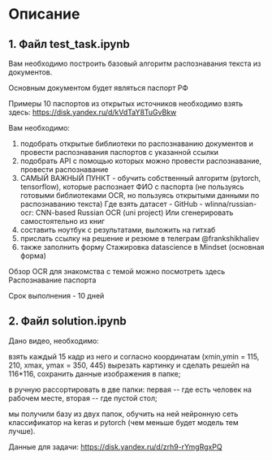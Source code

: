 # Описание

## 1. Файл test_task.ipynb
Вам необходимо построить базовый алгоритм распознавания текста из документов.

Основным документом будет являться паспорт РФ

Примеры 10 паспортов из открытых источников необходимо взять здесь:
https://disk.yandex.ru/d/kVdTaY8TuGvBkw

Вам необходимо:
1) подобрать открытые библиотеки по распознаванию документов и провести распознавания паспортов с указанной ссылки
2) подобрать API c помощью которых можно провести распознавание, провести распознавание
3) САМЫЙ ВАЖНЫЙ ПУНКТ - обучить собственный алгоритм (pytorch, tensorflow), которые распознает ФИО с паспорта (не пользуясь готовыми библиотеками OCR, но пользуясь открытыми данными по распознаванию текста)
Где взять датасет - GitHub - wlinna/russian-ocr: CNN-based Russian OCR (uni project)
Или сгенерировать самостоятельно из книг
4) составить ноутбук с результатами, выложить на гитхаб
5) прислать ссылку на решение и резюме в телеграм @frankshikhaliev
6) также заполнить форму
Стажировка datascience в Mindset (основная форма)

Обзор OCR для знакомства с темой можно посмотреть здесь
Распознавание паспорта

Срок выполнения - 10 дней

## 2. Файл solution.ipynb

Дано видео, необходимо:

взять каждый 15 кадр из него и согласно координатам
(xmin,ymin = 115, 210, xmax, ymax = 350, 445) вырезать картинку и сделать решейп на 116*116, сохранить данные изображения в папке;

в ручную рассортировать в две папки: первая -- где есть человек на рабочем месте, вторая -- где пустой стол;

мы получили базу из двух папок, обучить на ней нейронную сеть классификатор на keras и pytorch (чем меньше будет модель тем лучше).

Данные для задачи: https://disk.yandex.ru/d/zrh9-rYmgRgxPQ
